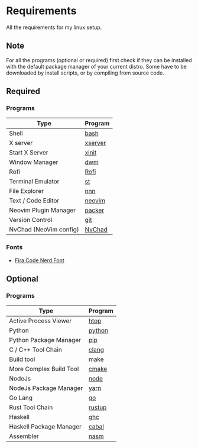 # Requirements
All the requirements for my linux setup.

## Note
For all the programs (optional or required) first check if they can be installed with the default package manager of your current distro. Some have to be downloaded by install scripts, or by compiling from source code.

## Required
### Programs
| Type                    | Program                                                  |
| ----------------------- | -------------------------------------------------------- |
| Shell                   | [bash](https://www.gnu.org/software/bash)                |
| X server                | [xserver](https://www.x.org/wiki/ModuleComponentList)    |
| Start X Server          | [xinit](https://www.x.org/wiki/ModuleComponentList)      |
| Window Manager          | [dwm](https://github.com/siduck/chadwm)                  |
| Rofi                    | [Rofi](https://github.com/davatorium/rofi)               |
| Terminal Emulator       | [st](https://github.com/siduck/st)                       |
| File Explorer           | [nnn](https://github.com/jarun/nnn)                      |
| Text / Code Editor      | [neovim](https://neovim.io)                              |
| Neovim Plugin Manager   | [packer](https://github.com/wbthomason/packer.nvim)      |
| Version Control         | [git](https://git-scm.com)                               |
| NvChad (NeoVim config)  | [NvChad](https://github.com/NvChad/NvChad)               |

### Fonts
 - [Fira Code Nerd Font](https://www.nerdfonts.com)

## Optional
### Programs
| Type                    | Program                                                  |
| ----------------------- | -------------------------------------------------------- |
| Active Process Viewer   | [htop](https://htop.dev)                                 |
| Python                  | [python](https://www.python.org)                         |
| Python Package Manager  | [pip](https://pip.pypa.io/en/stable/installation)        |
| C / C++ Tool Chain      | [clang](https://releases.llvm.org/download.html)         |
| Build tool              | make                                                     |
| More Complex Build Tool | [cmake](https://cmake.org/download)                      |
| NodeJs                  | [node](https://nodejs.org/en)                            |
| NodeJs Package Manager  | [yarn](https://classic.yarnpkg.com/lang/en/docs/install) |
| Go Lang                 | [go](https://go.dev)                                     |
| Rust Tool Chain         | [rustup](https://www.rust-lang.org/tools/install)        |
| Haskell                 | [ghc](https://www.haskell.org/ghc)                       |
| Haskell Package Manager | [cabal](https://www.haskell.org/cabal)                   |
| Assembler               | [nasm](https://www.nasm.us)                              |
